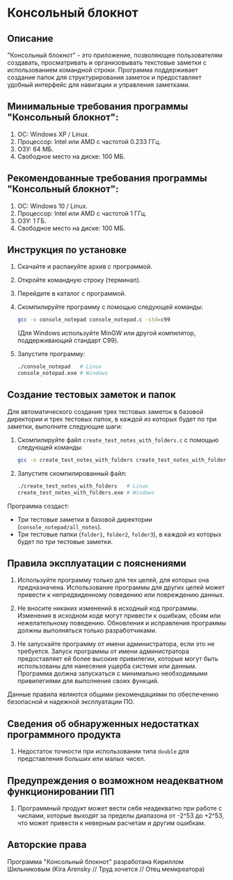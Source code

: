 Консольный блокнот
==================

Описание
--------
"Консольный блокнот" - это приложение, позволяющее пользователям создавать, просматривать и организовывать текстовые заметки с использованием командной строки. Программа поддерживает создание папок для структурирования заметок и предоставляет удобный интерфейс для навигации и управления заметками.

Минимальные требования программы "Консольный блокнот":
------------------------------------------------------
1. ОС: Windows XP / Linux.
2. Процессор: Intel или AMD с частотой 0.233 ГГц.
3. ОЗУ: 64 МБ.
4. Свободное место на диске: 100 МБ.

Рекомендованные требования программы "Консольный блокнот":
-----------------------------------------------------------
1. ОС: Windows 10 / Linux.
2. Процессор: Intel или AMD с частотой 1 ГГц.
3. ОЗУ: 1 ГБ.
4. Свободное место на диске: 100 МБ.

Инструкция по установке
-----------------------
1. Скачайте и распакуйте архив с программой.
2. Откройте командную строку (терминал).
3. Перейдите в каталог с программой.
4. Скомпилируйте программу с помощью следующей команды:
    ```bash
    gcc -o console_notepad console_notepad.c -std=c99
    ```
   (Для Windows используйте MinGW или другой компилятор, поддерживающий стандарт C99).

5. Запустите программу:
    ```bash
    ./console_notepad   # Linux
    console_notepad.exe # Windows
    ```

Создание тестовых заметок и папок
---------------------------------
Для автоматического создания трех тестовых заметок в базовой директории и трех тестовых папок, в каждой из которых будет по три заметки, выполните следующие шаги:

1. Скомпилируйте файл `create_test_notes_with_folders.c` с помощью следующей команды:
    ```bash
    gcc -o create_test_notes_with_folders create_test_notes_with_folders.c -std=c99
    ```
2. Запустите скомпилированный файл:
    ```bash
    ./create_test_notes_with_folders   # Linux
    create_test_notes_with_folders.exe # Windows
    ```

Программа создаст:
- Три тестовые заметки в базовой директории (`console_notepad/all_notes`).
- Три тестовые папки (`folder1`, `folder2`, `folder3`), в каждой из которых будет по три тестовые заметки.

Правила эксплуатации с пояснениями
----------------------------------
1. Используйте программу только для тех целей, для которых она предназначена.
   Использование программы для других целей может привести к непредвиденному поведению или повреждению данных.
   
2. Не вносите никаких изменений в исходный код программы.
   Изменения в исходном коде могут привести к ошибкам, сбоям или нежелательному поведению. Обновления и исправления программы должны выполняться только разработчиками.
   
3. Не запускайте программу от имени администратора, если это не требуется.
   Запуск программы от имени администратора предоставляет ей более высокие привилегии, которые могут быть использованы для нанесения ущерба системе или данным. Программа должна запускаться с минимально необходимыми привилегиями для выполнения своих функций.

Данные правила являются общими рекомендациями по обеспечению безопасной и надежной эксплуатации ПО.

Сведения об обнаруженных недостатках программного продукта
----------------------------------------------------------
1. Недостаток точности при использовании типа `double` для представления больших или малых чисел.

Предупреждения о возможном неадекватном функционировании ПП
----------------------------------------------------------
1. Программный продукт может вести себя неадекватно при работе с числами, которые выходят за пределы диапазона от -2^53 до +2^53, что может привести к неверным расчетам и другим ошибкам.

Авторские права
---------------
Программа "Консольный блокнот" разработана Кириллом Шильниковым (Kira Arensky // Труд хочется // Отец мемкреатора)
